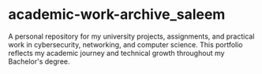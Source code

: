 # academic-work-archive_saleem
 A personal repository for my university projects, assignments, and practical work in cybersecurity, networking, and computer science. This portfolio reflects my academic journey and technical growth throughout my Bachelor's degree.
